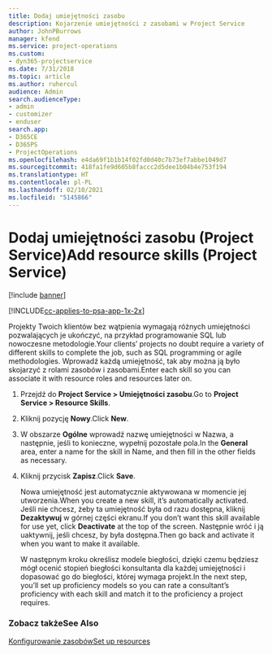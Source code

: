 ```yaml
---
title: Dodaj umiejętności zasobu
description: Kojarzenie umiejętności z zasobami w Project Service
author: JohnPBurrows
manager: kfend
ms.service: project-operations
ms.custom:
- dyn365-projectservice
ms.date: 7/31/2018
ms.topic: article
ms.author: ruhercul
audience: Admin
search.audienceType:
- admin
- customizer
- enduser
search.app:
- D365CE
- D365PS
- ProjectOperations
ms.openlocfilehash: e4da69f1b1b14f02fd0d40c7b73ef7abbe1049d7
ms.sourcegitcommit: 418fa1fe9d605b8faccc2d5dee1b04b4e753f194
ms.translationtype: HT
ms.contentlocale: pl-PL
ms.lasthandoff: 02/10/2021
ms.locfileid: "5145866"
---
```

# <a name="add-resource-skills-project-service"></a><span data-ttu-id="788f3-103">Dodaj umiejętności zasobu (Project Service)</span><span class="sxs-lookup"><span data-stu-id="788f3-103">Add resource skills (Project Service)</span></span>

[!include [banner](../includes/psa-now-project-operations.md)]

[!INCLUDE[cc-applies-to-psa-app-1x-2x](../includes/cc-applies-to-psa-app-1x-2x.md)]

<span data-ttu-id="788f3-104">Projekty Twoich klientów bez wątpienia wymagają różnych umiejętności pozwalających je ukończyć, na przykład programowanie SQL lub nowoczesne metodologie.</span><span class="sxs-lookup"><span data-stu-id="788f3-104">Your clients’ projects no doubt require a variety of different skills to complete the job, such as SQL programming or agile methodologies.</span></span> <span data-ttu-id="788f3-105">Wprowadź każdą umiejętność, tak aby można ją było skojarzyć z rolami zasobów i zasobami.</span><span class="sxs-lookup"><span data-stu-id="788f3-105">Enter each skill so you can associate it with resource roles and resources later on.</span></span>  
  
1. <span data-ttu-id="788f3-106">Przejdź do **Project Service > Umiejętności zasobu**.</span><span class="sxs-lookup"><span data-stu-id="788f3-106">Go to **Project Service > Resource Skills**.</span></span>  
  
2. <span data-ttu-id="788f3-107">Kliknij pozycję **Nowy**.</span><span class="sxs-lookup"><span data-stu-id="788f3-107">Click **New**.</span></span>  
  
3. <span data-ttu-id="788f3-108">W obszarze **Ogólne** wprowadź nazwę umiejętności w Nazwa, a następnie, jeśli to konieczne, wypełnij pozostałe pola.</span><span class="sxs-lookup"><span data-stu-id="788f3-108">In the **General** area, enter a name for the skill in Name, and then fill in the other fields as necessary.</span></span>  
  
4. <span data-ttu-id="788f3-109">Kliknij przycisk **Zapisz**.</span><span class="sxs-lookup"><span data-stu-id="788f3-109">Click **Save**.</span></span>  
  
   <span data-ttu-id="788f3-110">Nowa umiejętność jest automatycznie aktywowana w momencie jej utworzenia.</span><span class="sxs-lookup"><span data-stu-id="788f3-110">When you create a new skill, it’s automatically activated.</span></span> <span data-ttu-id="788f3-111">Jeśli nie chcesz, żeby ta umiejętność była od razu dostępna, kliknij **Dezaktywuj** w górnej części ekranu.</span><span class="sxs-lookup"><span data-stu-id="788f3-111">If you don’t want this skill available for use yet, click **Deactivate** at the top of the screen.</span></span> <span data-ttu-id="788f3-112">Następnie wróć i ją uaktywnij, jeśli chcesz, by była dostępna.</span><span class="sxs-lookup"><span data-stu-id="788f3-112">Then go back and activate it when you want to make it available.</span></span>  
  
   <span data-ttu-id="788f3-113">W następnym kroku określisz modele biegłości, dzięki czemu będziesz mógł ocenić stopień biegłości konsultanta dla każdej umiejętności i dopasować go do biegłości, której wymaga projekt.</span><span class="sxs-lookup"><span data-stu-id="788f3-113">In the next step, you’ll set up proficiency models so you can rate a consultant’s proficiency with each skill and match it to the proficiency a project requires.</span></span>  
  
### <a name="see-also"></a><span data-ttu-id="788f3-114">Zobacz także</span><span class="sxs-lookup"><span data-stu-id="788f3-114">See Also</span></span>  
 [<span data-ttu-id="788f3-115">Konfigurowanie zasobów</span><span class="sxs-lookup"><span data-stu-id="788f3-115">Set up resources</span></span>](../psa/set-up-resources.md)
